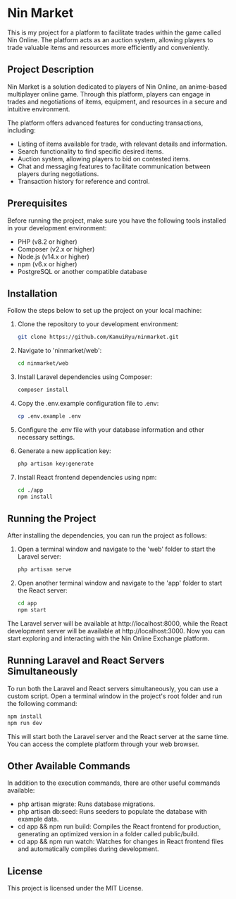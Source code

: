 # Nin Market

This is my project for a platform to facilitate trades within the game called Nin Online. The platform acts as an auction system, allowing players to trade valuable items and resources more efficiently and conveniently.

## Project Description

Nin Market is a solution dedicated to players of Nin Online, an anime-based multiplayer online game. Through this platform, players can engage in trades and negotiations of items, equipment, and resources in a secure and intuitive environment.

The platform offers advanced features for conducting transactions, including:

- Listing of items available for trade, with relevant details and information.
- Search functionality to find specific desired items.
- Auction system, allowing players to bid on contested items.
- Chat and messaging features to facilitate communication between players during negotiations.
- Transaction history for reference and control.

## Prerequisites

Before running the project, make sure you have the following tools installed in your development environment:

- PHP (v8.2 or higher)
- Composer (v2.x or higher)
- Node.js (v14.x or higher)
- npm (v6.x or higher)
- PostgreSQL or another compatible database

## Installation

Follow the steps below to set up the project on your local machine:

1. Clone the repository to your development environment:

   ```bash
   git clone https://github.com/KamuiRyu/ninmarket.git
   ```

2. Navigate to 'ninmarket/web':

   ```bash
   cd ninmarket/web
   ```

3. Install Laravel dependencies using Composer:

   ```bash
   composer install
   ```

4. Copy the .env.example configuration file to .env:

   ```bash
   cp .env.example .env
   ```

5. Configure the .env file with your database information and other necessary settings.

6. Generate a new application key:

   ```bash
   php artisan key:generate
   ```

7. Install React frontend dependencies using npm:

   ```bash
   cd ./app
   npm install
   ```

## Running the Project

After installing the dependencies, you can run the project as follows:

1. Open a terminal window and navigate to the 'web' folder to start the Laravel server:

   ```bash
   php artisan serve
   ```

2. Open another terminal window and navigate to the 'app' folder to start the React server:

   ```bash
   cd app
   npm start
   ```

The Laravel server will be available at http://localhost:8000, while the React development server will be available at http://localhost:3000. Now you can start exploring and interacting with the Nin Online Exchange platform.

## Running Laravel and React Servers Simultaneously

To run both the Laravel and React servers simultaneously, you can use a custom script. Open a terminal window in the project's root folder and run the following command:

   ```bash
   npm install
   npm run dev
   ```

This will start both the Laravel server and the React server at the same time. You can access the complete platform through your web browser.

## Other Available Commands

In addition to the execution commands, there are other useful commands available:

- php artisan migrate: Runs database migrations.
- php artisan db:seed: Runs seeders to populate the database with example data.
- cd app && npm run build: Compiles the React frontend for production, generating an optimized version in a folder called public/build.
- cd app && npm run watch: Watches for changes in React frontend files and automatically compiles during development.

## License

This project is licensed under the MIT License.
